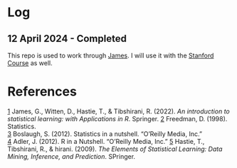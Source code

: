 # Log
## 12 April 2024 - Completed
This repo is used to work through [James](#1). I will use it with the
[Stanford Course](https://www.edx.org/learn/statistics/stanford-university-statistical-learning?index=product&queryID=897d4ba5f455937c19c8c749db15ac94&position=5&linked_from=autocomplete&c=autocomplete)
as well.

# References
<a id="1">[1](https://www.amazon.com/Statistics-Fourth-David-Freedman-ebook/dp/B00SLB5Q72)</a>
James, G., Witten, D., Hastie, T., & Tibshirani, R. (2022). _An introduction to statistical learning: with Applications in R_. Springer. 
<a id="2">[2](https://www.amazon.com/Statistics-Fourth-David-Freedman-ebook/dp/B00SLB5Q72)</a>
Freedman, D. (1998). Statistics.   
<a id="3">[3](https://www.oreilly.com/library/view/statistics-in-a/9781449361129/)</a>
Boslaugh, S. (2012). Statistics in a nutshell. “O’Reilly Media, Inc.”  
<a id="4">[4](https://www.oreilly.com/library/view/r-in-a/9781449377502/)</a>
Adler, J. (2012). R in a Nutshell. “O’Reilly Media, Inc.”
<a id="5">[5](https://link.springer.com/book/10.1007/978-0-387-84858-7)</a>
Hastie, T., Tibshirani, R., & h i r a n i. (2009). _The Elements of Statistical Learning: Data Mining, Inference, and Prediction_. SPringer.